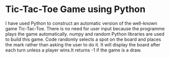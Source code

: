 # Tic-Tac-Toe Game using Python

I have used Python to construct an automatic version of the well-known game Tic-Tac-Toe. There is no need for user input because the programme plays the game automatically.
numpy and random Python libraries are used to build this game. Code randomly selects a spot on the board and places the mark rather than asking the user to do it.
It will display the board after each turn unless a player wins.It returns -1 if the game is a draw.
